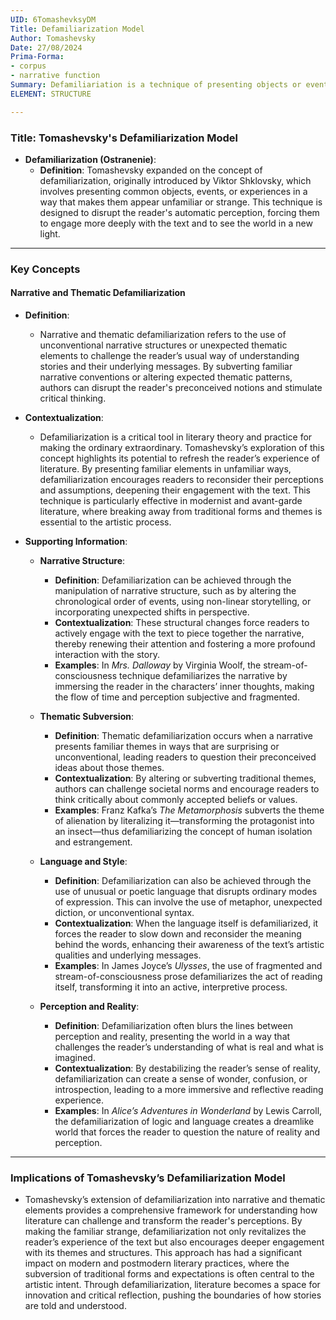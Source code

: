 ```yaml
---
UID: 6TomashevksyDM
Title: Defamiliarization Model
Author: Tomashevsky
Date: 27/08/2024
Prima-Forma:
- corpus
- narrative function
Summary: Defamiliariation is a technique of presenting objects or events in unfamiliar ways to make the reader perceive them differently
ELEMENT: STRUCTURE

---
```

### Title: **Tomashevsky's Defamiliarization Model**

- **Defamiliarization (Ostranenie)**:
  - **Definition**: Tomashevsky expanded on the concept of defamiliarization, originally introduced by Viktor Shklovsky, which involves presenting common objects, events, or experiences in a way that makes them appear unfamiliar or strange. This technique is designed to disrupt the reader's automatic perception, forcing them to engage more deeply with the text and to see the world in a new light.

---

### **Key Concepts**

#### **Narrative and Thematic Defamiliarization**

- **Definition**:
  - Narrative and thematic defamiliarization refers to the use of unconventional narrative structures or unexpected thematic elements to challenge the reader’s usual way of understanding stories and their underlying messages. By subverting familiar narrative conventions or altering expected thematic patterns, authors can disrupt the reader's preconceived notions and stimulate critical thinking.

- **Contextualization**:
  - Defamiliarization is a critical tool in literary theory and practice for making the ordinary extraordinary. Tomashevsky’s exploration of this concept highlights its potential to refresh the reader’s experience of literature. By presenting familiar elements in unfamiliar ways, defamiliarization encourages readers to reconsider their perceptions and assumptions, deepening their engagement with the text. This technique is particularly effective in modernist and avant-garde literature, where breaking away from traditional forms and themes is essential to the artistic process.

- **Supporting Information**:
  - **Narrative Structure**:
    - **Definition**: Defamiliarization can be achieved through the manipulation of narrative structure, such as by altering the chronological order of events, using non-linear storytelling, or incorporating unexpected shifts in perspective.
    - **Contextualization**: These structural changes force readers to actively engage with the text to piece together the narrative, thereby renewing their attention and fostering a more profound interaction with the story.
    - **Examples**: In *Mrs. Dalloway* by Virginia Woolf, the stream-of-consciousness technique defamiliarizes the narrative by immersing the reader in the characters’ inner thoughts, making the flow of time and perception subjective and fragmented.

  - **Thematic Subversion**:
    - **Definition**: Thematic defamiliarization occurs when a narrative presents familiar themes in ways that are surprising or unconventional, leading readers to question their preconceived ideas about those themes.
    - **Contextualization**: By altering or subverting traditional themes, authors can challenge societal norms and encourage readers to think critically about commonly accepted beliefs or values.
    - **Examples**: Franz Kafka’s *The Metamorphosis* subverts the theme of alienation by literalizing it—transforming the protagonist into an insect—thus defamiliarizing the concept of human isolation and estrangement.

  - **Language and Style**:
    - **Definition**: Defamiliarization can also be achieved through the use of unusual or poetic language that disrupts ordinary modes of expression. This can involve the use of metaphor, unexpected diction, or unconventional syntax.
    - **Contextualization**: When the language itself is defamiliarized, it forces the reader to slow down and reconsider the meaning behind the words, enhancing their awareness of the text’s artistic qualities and underlying messages.
    - **Examples**: In James Joyce’s *Ulysses*, the use of fragmented and stream-of-consciousness prose defamiliarizes the act of reading itself, transforming it into an active, interpretive process.

  - **Perception and Reality**:
    - **Definition**: Defamiliarization often blurs the lines between perception and reality, presenting the world in a way that challenges the reader’s understanding of what is real and what is imagined.
    - **Contextualization**: By destabilizing the reader’s sense of reality, defamiliarization can create a sense of wonder, confusion, or introspection, leading to a more immersive and reflective reading experience.
    - **Examples**: In *Alice’s Adventures in Wonderland* by Lewis Carroll, the defamiliarization of logic and language creates a dreamlike world that forces the reader to question the nature of reality and perception.

---

### **Implications of Tomashevsky’s Defamiliarization Model**

- Tomashevsky’s extension of defamiliarization into narrative and thematic elements provides a comprehensive framework for understanding how literature can challenge and transform the reader's perceptions. By making the familiar strange, defamiliarization not only revitalizes the reader’s experience of the text but also encourages deeper engagement with its themes and structures. This approach has had a significant impact on modern and postmodern literary practices, where the subversion of traditional forms and expectations is often central to the artistic intent. Through defamiliarization, literature becomes a space for innovation and critical reflection, pushing the boundaries of how stories are told and understood.